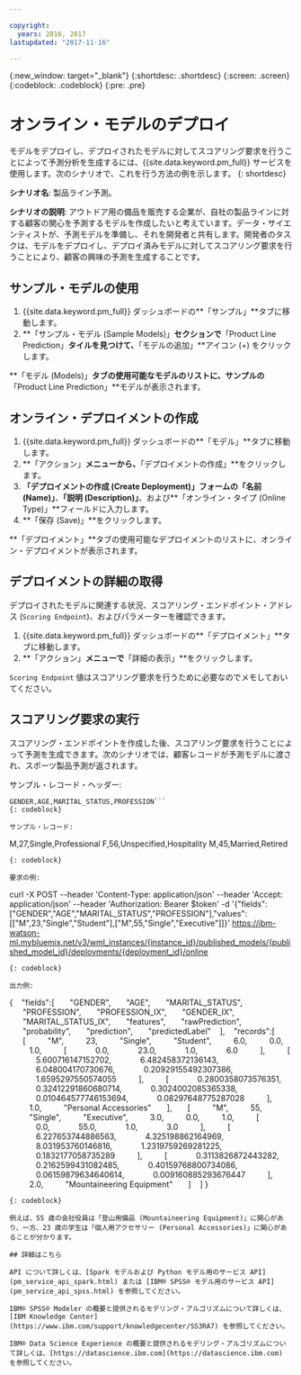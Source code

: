 ```yaml
---

copyright:
  years: 2016, 2017
lastupdated: "2017-11-16"

---
```


{:new_window: target="_blank"}
{:shortdesc: .shortdesc}
{:screen: .screen}
{:codeblock: .codeblock}
{:pre: .pre}

# オンライン・モデルのデプロイ

モデルをデプロイし、デプロイされたモデルに対してスコアリング要求を行うことによって予測分析を生成するには、{{site.data.keyword.pm_full}} サービスを使用します。次のシナリオで、これを行う方法の例を示します。
{: shortdesc}

**シナリオ名**: 製品ライン予測。

**シナリオの説明**: アウトドア用の備品を販売する企業が、自社の製品ラインに対する顧客の関心を予測するモデルを作成したいと考えています。データ・サイエンティストが、予測モデルを準備し、それを開発者と共有します。開発者のタスクは、モデルをデプロイし、デプロイ済みモデルに対してスコアリング要求を行うことにより、顧客の興味の予測を生成することです。

## サンプル・モデルの使用

1. {{site.data.keyword.pm_full}} ダッシュボードの**「サンプル」**タブに移動します。
2. **「サンプル・モデル (Sample Models)」**セクションで**「Product Line Prediction」**タイルを見つけて、**「モデルの追加」**アイコン (+) をクリックします。

**「モデル (Models)」**タブの使用可能なモデルのリストに、サンプルの**「Product Line Prediction」**モデルが表示されます。


## オンライン・デプロイメントの作成

1. {{site.data.keyword.pm_full}} ダッシュボードの**「モデル」**タブに移動します。
2. **「アクション」**メニューから、**「デプロイメントの作成」**をクリックします。
3. **「デプロイメントの作成 (Create Deployment)」**フォームの**「名前 (Name)」**、**「説明 (Description)」**、および**「オンライン・タイプ (Online Type)」**フィールドに入力します。
4. **「保存 (Save)」**をクリックします。

**「デプロイメント」**タブの使用可能なデプロイメントのリストに、オンライン・デプロイメントが表示されます。

## デプロイメントの詳細の取得

デプロイされたモデルに関連する状況、スコアリング・エンドポイント・アドレス (`Scoring Endpoint`)、およびパラメーターを確認できます。

1. {{site.data.keyword.pm_full}} ダッシュボードの**「デプロイメント」**タブに移動します。
2. **「アクション」**メニューで**「詳細の表示」**をクリックします。

`Scoring Endpoint` 値はスコアリング要求を行うために必要なのでメモしておいてください。


## スコアリング要求の実行

スコアリング・エンドポイントを作成した後、スコアリング要求を行うことによって予測を生成できます。次のシナリオでは、顧客レコードが予測モデルに渡され、スポーツ製品予測が返されます。

サンプル・レコード・ヘッダー:

```
GENDER,AGE,MARITAL_STATUS,PROFESSION```
{: codeblock}

サンプル・レコード:

```
M,27,Single,Professional
F,56,Unspecified,Hospitality
M,45,Married,Retired
```
{: codeblock}

要求の例:

```
curl -X POST --header 'Content-Type: application/json' --header 'Accept: application/json' --header 'Authorization: Bearer  $token' -d '{"fields": ["GENDER","AGE","MARITAL_STATUS","PROFESSION"],"values": [["M",23,"Single","Student"],["M",55,"Single","Executive"]]}' https://ibm-watson-ml.mybluemix.net/v3/wml_instances/{instance_id}/published_models/{published_model_id}/deployments/{deployment_id}/online
```
{: codeblock}

出力例:

```
{
   "fields":[
      "GENDER",
      "AGE",
      "MARITAL_STATUS",
      "PROFESSION",
      "PROFESSION_IX",
      "GENDER_IX",
      "MARITAL_STATUS_IX",
      "features",
      "rawPrediction",
      "probability",
      "prediction",
      "predictedLabel"
   ],
   "records":[
      [
         "M",
         23,
         "Single",
         "Student",
         6.0,
         0.0,
         1.0,
         [
            0.0,
            23.0,
            1.0,
            6.0
         ],
         [
            5.600716147152702,
            6.482458372136143,
            6.048004170730676,
            0.20929155492307386,
            1.6595297550574055
         ],
         [
            0.2800358073576351,
            0.32412291860680714,
            0.3024002085365338,
            0.010464577746153694,
            0.08297648775287028
         ],
         1.0,
         "Personal Accessories"
      ],
      [
         "M",
         55,
         "Single",
         "Executive",
         3.0,
         0.0,
         1.0,
         [
            0.0,
            55.0,
            1.0,
            3.0
         ],
         [
            6.227653744886563,
            4.325198862164969,
            8.031953760146816,
            1.2319759269281225,
            0.1832177058735289
         ],
         [
            0.3113826872443282,
            0.2162599431082485,
            0.40159768800734086,
            0.06159879634640614,
            0.009160885293676447
         ],
         2.0,
         "Mountaineering Equipment"
      ]
   ]
}
```
{: codeblock}

例えば、55 歳の会社役員は「登山用備品 (Mountaineering Equipment)」に関心があり、一方、23 歳の学生は「個人用アクセサリー (Personal Accessories)」に関心があることが分かります。

## 詳細はこちら

API について詳しくは、[Spark モデルおよび Python モデル用のサービス API](pm_service_api_spark.html) または [IBM® SPSS® モデル用のサービス API] (pm_service_api_spss.html) を参照してください。

IBM® SPSS® Modeler の概要と提供されるモデリング・アルゴリズムについて詳しくは、[IBM Knowledge Center](https://www.ibm.com/support/knowledgecenter/SS3RA7) を参照してください。

IBM® Data Science Experience の概要と提供されるモデリング・アルゴリズムについて詳しくは、[https://datascience.ibm.com](https://datascience.ibm.com) を参照してください。
